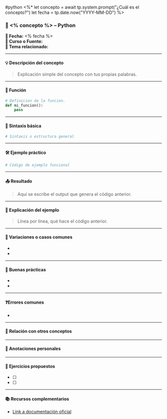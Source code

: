 #python
<%*
let concepto = await tp.system.prompt("¿Cuál es el concepto?")
let fecha = tp.date.now("YYYY-MM-DD")
%>

### 🐍 <% concepto %> – Python

**📅 Fecha:** <% fecha %>  
**📘 Curso o Fuente:**  
**📍 Tema relacionado:**  

---

#### 💡 Descripción del concepto  
> Explicación simple del concepto con tus propias palabras.

---
#### 🔧 Función  
```python
# Definicion de la funcion. 
def mi_funcion():
    pass
```

---

#### 📌 Sintaxis básica  
```python
# Sintaxis o estructura general
```

---

#### 🛠 Ejemplo práctico  
```python
# Código de ejemplo funcional
```

---

#### 📤 Resultado  
> Aquí se escribe el output que genera el código anterior.

---

#### 🧠 Explicación del ejemplo  
> Línea por línea, qué hace el código anterior.

---

#### 🧪 Variaciones o casos comunes  
-  
-  

---

#### 🧭 Buenas prácticas  
-  
-  

---

#### ❓Errores comunes  
-  

---

#### 🧩 Relación con otros conceptos  
>  

---

#### 📝 Anotaciones personales  
>  

---

#### 🔁 Ejercicios propuestos  
- [ ]  
- [ ]  

---

#### 📚 Recursos complementarios  
- [Link a documentación oficial](https://docs.python.org/3/)
